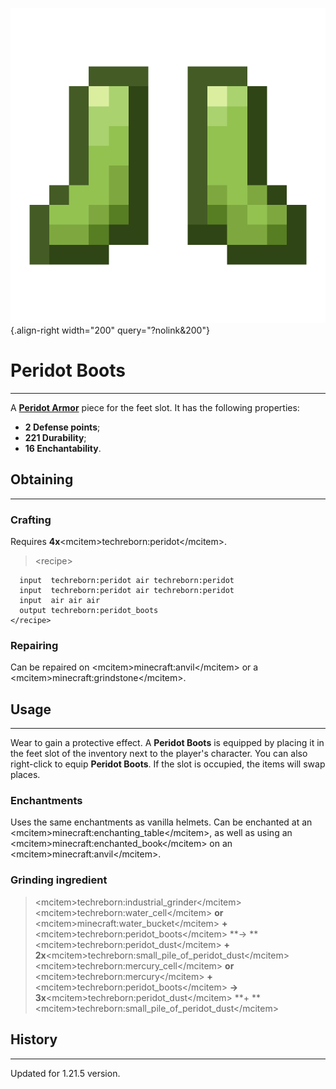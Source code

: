![Peridot Boots](/media/mods/techreborn/peridot_boots.png){.align-right width="200" query="?nolink&200"}

# Peridot Boots

---

A **[Peridot Armor](/items/armor/peridot_armor)** piece for the feet slot. It has the following properties:

- **2 Defense points**;
- **221 Durability**;
- **16 Enchantability**.

## Obtaining

---

### Crafting

Requires **4x**\<mcitem\>techreborn:peridot\</mcitem\>.

> \<recipe\>

      input  techreborn:peridot air techreborn:peridot
      input  techreborn:peridot air techreborn:peridot
      input  air air air
      output techreborn:peridot_boots
    </recipe>

### Repairing

Сan be repaired on \<mcitem\>minecraft:anvil\</mcitem\> or a \<mcitem\>minecraft:grindstone\</mcitem\>.

## Usage

---

Wear to gain a protective effect. A **Peridot Boots** is equipped by placing it in the feet slot of the inventory next to the player's character. You can also right-click to equip **Peridot Boots**. If the slot is occupied, the items will swap places.

### Enchantments

Uses the same enchantments as vanilla helmets. Can be enchanted at an \<mcitem\>minecraft:enchanting_table\</mcitem\>, as well as using an \<mcitem\>minecraft:enchanted_book\</mcitem\> on an \<mcitem\>minecraft:anvil\</mcitem\>.

### Grinding ingredient

> \<mcitem\>techreborn:industrial_grinder\</mcitem\>\
> \<mcitem\>techreborn:water_cell\</mcitem\> **or** \<mcitem\>minecraft:water_bucket\</mcitem\> **+** \<mcitem\>techreborn:peridot_boots\</mcitem\> \*\*-\> \*\*\<mcitem\>techreborn:peridot_dust\</mcitem\> **+ 2x**\<mcitem\>techreborn:small_pile_of_peridot_dust\</mcitem\>\
> \<mcitem\>techreborn:mercury_cell\</mcitem\> **or** \<mcitem\>techreborn:mercury\</mcitem\> **+** \<mcitem\>techreborn:peridot_boots\</mcitem\> **-\> 3x**\<mcitem\>techreborn:peridot_dust\</mcitem\> \*\*+ \*\*\<mcitem\>techreborn:small_pile_of_peridot_dust\</mcitem\>

## History

---

Updated for 1.21.5 version.

